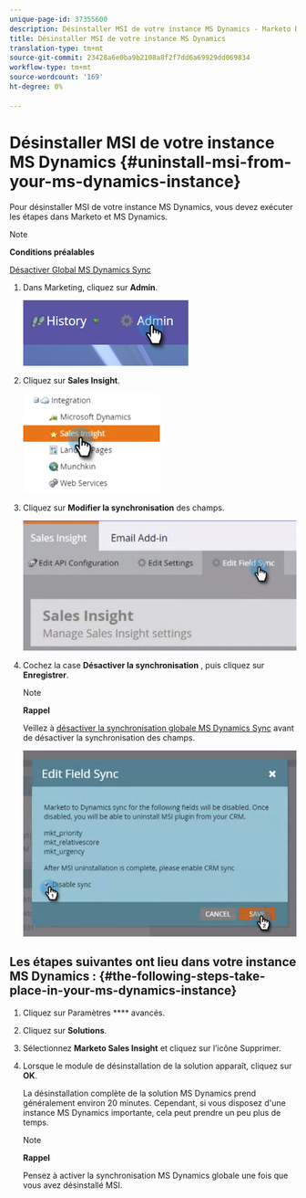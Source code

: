 ```yaml
---
unique-page-id: 37355600
description: Désinstaller MSI de votre instance MS Dynamics - Marketo Docs - Documentation du produit
title: Désinstaller MSI de votre instance MS Dynamics
translation-type: tm+mt
source-git-commit: 23428a6e0ba9b2108a8f2f7dd6a69929dd069834
workflow-type: tm+mt
source-wordcount: '169'
ht-degree: 0%

---
```



# Désinstaller MSI de votre instance MS Dynamics {#uninstall-msi-from-your-ms-dynamics-instance}

Pour désinstaller MSI de votre instance MS Dynamics, vous devez exécuter les étapes dans Marketo et MS Dynamics.

>[!NOTE]
>
>**Conditions préalables**
>
>[Désactiver Global MS Dynamics Sync](http://docs.marketo.com/x/TAA6Ag)

1. Dans Marketing, cliquez sur **Admin**.

   ![](assets/one-1.png)

1. Cliquez sur **Sales Insight**.

   ![](assets/six.png)

1. Cliquez sur **Modifier la synchronisation** des champs.

   ![](assets/seven.png)

1. Cochez la case **Désactiver la synchronisation** , puis cliquez sur **Enregistrer**.

   >[!NOTE]
   >
   >**Rappel**
   >
   >
   >Veillez à [désactiver la synchronisation globale MS Dynamics Sync](http://docs.marketo.com/x/TAA6Ag) avant de désactiver la synchronisation des champs.

   ![](assets/eight.png)

## Les étapes suivantes ont lieu dans votre instance MS Dynamics : {#the-following-steps-take-place-in-your-ms-dynamics-instance}

1. Cliquez sur Paramètres **** avancés.
1. Cliquez sur **Solutions**.
1. Sélectionnez **Marketo Sales Insight** et cliquez sur l’icône Supprimer.
1. Lorsque le module de désinstallation de la solution apparaît, cliquez sur **OK**.

   La désinstallation complète de la solution MS Dynamics prend généralement environ 20 minutes. Cependant, si vous disposez d&#39;une instance MS Dynamics importante, cela peut prendre un peu plus de temps.

   >[!NOTE]
   >
   >**Rappel**
   >
   >
   >Pensez à activer la synchronisation MS Dynamics globale une fois que vous avez désinstallé MSI.

